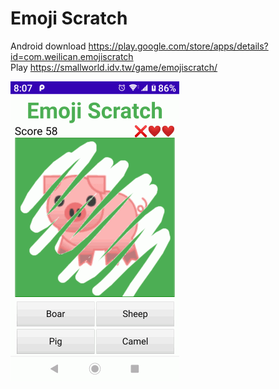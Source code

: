 # Emoji Scratch

Android download https://play.google.com/store/apps/details?id=com.weilican.emojiscratch <br/>
Play https://smallworld.idv.tw/game/emojiscratch/

![image](Screenshot.png)
